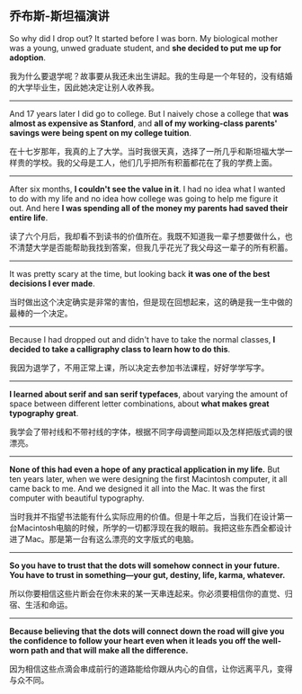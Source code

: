 ## 乔布斯-斯坦福演讲

So why did I drop out? It started before I was born. My biological mother was a young, unwed graduate student, and **she decided to put me up for adoption**.

我为什么要退学呢？故事要从我还未出生讲起。我的生母是一个年轻的，没有结婚的大学毕业生，因此她决定让别人收养我。



---



And 17 years later I did go to college. But I naively chose a college that **was almost as expensive as Stanford**, and **all of my working-class parents' savings were being spent on my college tuition**.

在十七岁那年，我真的上了大学。当时我很天真，选择了一所几乎和斯坦福大学一样贵的学校。我的父母是工人，他们几乎把所有积蓄都花在了我的学费上面。



---



After six months, **I couldn't see the value in it**. I had no idea what I wanted to do with my life and no idea how college was going to help me figure it out. And here **I was spending all of the money my parents had saved their entire life**.

读了六个月后，我却看不到读书的价值所在。我既不知道我一辈子想要做什么，也不清楚大学是否能帮助我找到答案，但我几乎花光了我父母这一辈子的所有积蓄。



---



It was pretty scary at the time, but looking back **it was one of the best decisions I ever made**.

当时做出这个决定确实是非常的害怕，但是现在回想起来，这的确是我一生中做的最棒的一个决定。



---



Because I had dropped out and didn't have to take the normal classes, **I decided to take a calligraphy class to learn how to do this**.

我因为退学了，不用正常上课，所以决定去参加书法课程，好好学学写字。



---



**I learned about serif and san serif typefaces**, about varying the amount of space between different letter combinations, about **what makes great typography great**.

我学会了带衬线和不带衬线的字体，根据不同字母调整间距以及怎样把版式调的很漂亮。



---



**None of this had even a hope of any practical application in my life.** But ten years later, when we were designing the first Macintosh computer, it all came back to me. And we designed it all into the Mac. It was the first computer with beautiful typography.

当时我并不指望书法能有什么实际应用的价值。但是十年之后，当我们在设计第一台Macintosh电脑的时候，所学的一切都浮现在我的眼前。我把这些东西全都设计进了Mac。那是第一台有这么漂亮的文字版式的电脑。



---



**So you have to trust that the dots will somehow connect in your future. You have to trust in something—your gut, destiny, life, karma, whatever.**

所以你要相信这些片断会在你未来的某一天串连起来。你必须要相信你的直觉、归宿、生活和命运。



---



**Because believing that the dots will connect down the road will give you the confidence to follow your heart even when it leads you off the well-worn path and that will make all the difference.**

因为相信这些点滴会串成前行的道路能给你跟从内心的自信，让你远离平凡，变得与众不同。